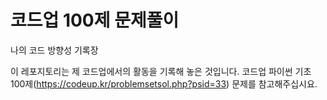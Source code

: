 # 코드업 100제 문제풀이
나의 코드 방향성 기록장

이 레포지토리는 제 코드업에서의 활동을 기록해 놓은 것입니다.
코드업 파이썬 기초 100제(https://codeup.kr/problemsetsol.php?psid=33) 문제를 참고해주십시요.
